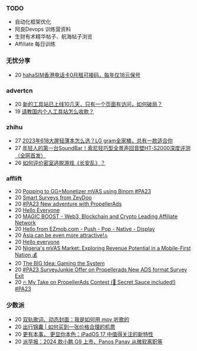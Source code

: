 ### TODO
-  自动化框架优化
-  阿良Devops 训练营资料
-  生财有术精华帖子、航海帖子浏览
-  Affiliate 每日训练

### 无忧分享
<!-- ruyo:START -->
-  20 [hahaSIM香港电话卡0月租可接码，每年仅18元保号](https://51.ruyo.net/18478.html)<!-- ruyo:END -->

### advertcn
<!-- advertcn:START -->
-  20 [新的工具站已上线10几天，只有一个页面有访问，如何破局？](https://www.advertcn.com/forum.php?mod=viewthread&tid=112187)
-  19 [请教国内个人工具站怎么收款？](https://www.advertcn.com/forum.php?mod=viewthread&tid=112176)<!-- advertcn:END -->

### zhihu
<!-- zhihu:START -->
-  27 [2023年618大屏轻薄本怎么选？LG gram全家桶，总有一款适合你](http://zhuanlan.zhihu.com/p/632641888?utm_campaign=rss&utm_medium=rss&utm_source=rss&utm_content=title)
-  27 [年轻人的第一台SoundBar！索尼轻巧型全景声回音壁HT-S2000深度评测（全网首发）](http://zhuanlan.zhihu.com/p/630990296?utm_campaign=rss&utm_medium=rss&utm_source=rss&utm_content=title)
-  26 [如何评价密室逃脱游戏《长安乱》？](http://www.zhihu.com/question/563950552/answer/3045961312?utm_campaign=rss&utm_medium=rss&utm_source=rss&utm_content=title)<!-- zhihu:END -->

### afflift
<!-- afflift:START -->
-  20 [Popping to GG+Monetizer mVAS using Binom #PA23](https://afflift.com/f/threads/popping-to-gg-monetizer-mvas-using-binom-pa23.11614/)
-  20 [Smart Surveys from ZeyDoo](https://afflift.com/f/threads/smart-surveys-from-zeydoo.10505/)
-  20 [#PA23 New adventure with PropellerAds](https://afflift.com/f/threads/pa23-new-adventure-with-propellerads.11573/)
-  20 [Hello Everyone](https://afflift.com/f/threads/hello-everyone.11656/)
-  20 [MAGIC BOOST - Web3, Blockchain and Crypto Leading Affiliate Network](https://afflift.com/f/threads/magic-boost-web3-blockchain-and-crypto-leading-affiliate-network.10508/)
-  20 [Hello from EZmob.com - Push - Pop - Native - Display](https://afflift.com/f/threads/hello-from-ezmob-com-push-pop-native-display.1018/)
-  20 [Asia can be even more attractive!🔝](https://afflift.com/f/threads/asia-can-be-even-more-attractive-%F0%9F%94%9D.9118/)
-  20 [Hello everyone](https://afflift.com/f/threads/hello-everyone.11654/)
-  20 [Nigeria&#39;s mVAS Market: Exploring Revenue Potential in a Mobile-First Nation 💰](https://afflift.com/f/threads/nigerias-mvas-market-exploring-revenue-potential-in-a-mobile-first-nation-%F0%9F%92%B0.11655/)
-  20 [The BIG Idea: Gaming the System](https://afflift.com/f/threads/the-big-idea-gaming-the-system.10268/)
-  20 [#PA23 SurveyJunkie Offer on Propellerads New ADS format Survey Exit](https://afflift.com/f/threads/pa23-surveyjunkie-offer-on-propellerads-new-ads-format-survey-exit.11651/)
-  20 [🔥 My Take on PropellerAds Contest &lpar;🍅 Secret Sauce included!&rpar; #PA23](https://afflift.com/f/threads/%F0%9F%94%A5-my-take-on-propellerads-contest-%F0%9F%8D%85-secret-sauce-included-pa23.11642/)<!-- afflift:END -->

### 少数派
<!-- sspai:START -->
-  20 [双轨歌词、动态封面：我是如何用 mpv 听歌的](https://sspai.com/post/82744)
-  20 [出行锦囊 | 如何买到一张价格合理的机票](https://sspai.com/post/83081)
-  20 [更有本事， 更显你本色：iPadOS 17 中值得关注的新特性](https://sspai.com/post/83079)
-  20 [派早报：2024 款小鹏 G9 上市、Panos Panay 从微软离职等](https://sspai.com/post/83076)<!-- sspai:END -->
